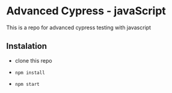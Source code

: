 # Advanced Cypress - javaScript

This is a repo for advanced cypress testing with javascript

## Instalation
* clone this repo

* `npm install`

* `npm start`
